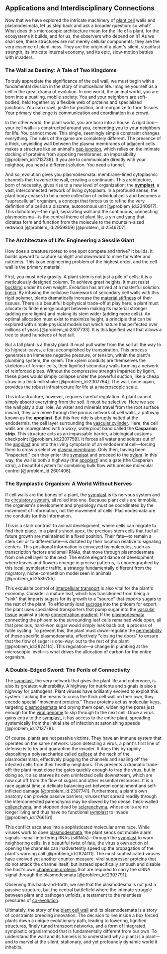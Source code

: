 ## Applications and Interdisciplinary Connections

Now that we have explored the intricate machinery of [plant cell](@article_id:274736) walls and plasmodesmata, let us step back and ask a broader question: so what? What does this microscopic architecture mean for the life of a plant, for the ecosystems it builds, and for us, the observers who depend on it? As we shall see, these structures are not merely cellular components; they are the very essence of plant-ness. They are the origin of a plant's silent, steadfast strength, its intricate internal economy, and its epic, slow-motion battles with invaders.

### The Wall as Destiny: A Tale of Two Kingdoms

To truly appreciate the significance of the cell wall, we must begin with a fundamental division in the story of multicellular life. Imagine yourself as a cell in the great drama of evolution. In one world, the animal world, you are born into a bustling, mobile society. You and your neighbors are soft-bodied, held together by a flexible web of proteins and specialized junctions. You can crawl, jostle for position, and reorganize to form tissues. Your primary challenge is communication and coordination in a crowd.

In the other world, the plant world, you are born into a house. A rigid box—your cell wall—is constructed around you, cementing you to your neighbors for life. You cannot move. This single, seemingly simple constraint changes everything. The rules of the game are completely different. The presence of a thick, unyielding wall between the plasma membranes of adjacent cells makes a structure like an animal's [gap junction](@article_id:183085), which relies on the intimate docking of proteins from apposing membranes, an impossibility [@problem_id:1713738]. If you are to communicate directly with your neighbor, you need a different solution. You need a tunnel.

And so, evolution gives you plasmodesmata: membrane-lined cytoplasmic channels that traverse the wall, creating a continuum. This architecture, born of necessity, gives rise to a new level of organization: the **[symplast](@article_id:136271)**, a vast, interconnected network of living cytoplasm. In a profound sense, the plant body ceases to be a mere collection of individual cells and becomes a "supracellular" organism, a concept that forces us to refine the very definition of a cell as a discrete, autonomous unit [@problem_id:2340917]. This dichotomy—the rigid, separating wall and the continuous, connecting plasmodesma—is the central theme of plant life, a yin and yang that dictates form and function from the molecule to the mountain-sized redwood [@problem_id:2959809] [@problem_id:2546707].

### The Architecture of Life: Engineering a Sessile Giant

How does a creature rooted to one spot compete and thrive? It builds. It builds upward to capture sunlight and downward to mine for water and nutrients. This is an engineering problem of the highest order, and the cell wall is the primary material.

First, you must defy gravity. A plant stem is not just a pile of cells; it is a meticulously designed column. To achieve great heights, it must resist [buckling](@article_id:162321) under its own weight. Evolution has arrived at a masterful solution: [lignin](@article_id:145487). By infusing the cellulose framework of secondary cell walls with this rigid polymer, plants dramatically increase the [material stiffness](@article_id:157896) of their tissues. There is a beautiful biophysical trade-off at play here: a plant must allocate its finite energy budget between making its material stronger (adding more lignin) and making its stem wider (adding more cells). An optimal allocation must exist to maximize height, a principle that can be explored with simple physical models but which nature has perfected over millions of years [@problem_id:2307733]. It is this lignified wall that allows a tree to stand hundreds of feet tall.

But a tall plant is a thirsty plant. It must pull water from the soil all the way to its highest leaves, a feat accomplished by transpiration. This process generates an immense negative pressure, or tension, within the plant's plumbing system, the xylem. The xylem conduits are themselves the skeletons of former cells, their lignified secondary walls forming a network of reinforced pipes. Without the compressive strength imparted by lignin, these pipes would simply collapse under the powerful suction, like a cheap straw in a thick milkshake [@problem_id:2307764]. The wall, once again, provides the robust infrastructure for life at a macroscopic scale.

This infrastructure, however, requires careful regulation. A plant cannot simply absorb everything from the soil. It must be selective. Here we see the wall play a dual role. As water and minerals travel from the root surface inward, they can move through the porous network of cell walls, a pathway known as the **apoplast**. But this free ride is abruptly halted at the endodermis, the cell layer surrounding the [vascular cylinder](@article_id:172671). Here, the cell walls are impregnated with a waxy, waterproof band called the **Casparian strip**. This structure acts as an impassable barrier, a biological customs checkpoint [@problem_id:2307759]. It forces all water and solutes out of the [apoplast](@article_id:260276) and into the living cytoplasm of an endodermal cell—forcing them to cross a selective [plasma membrane](@article_id:144992). Only then, having been "inspected," can they enter the [symplast](@article_id:136271) and proceed to the [xylem](@article_id:141125). In this way, the wall is both a highway (the [apoplast](@article_id:260276)) and a gate (the Casparian strip), a beautiful system for combining bulk flow with precise molecular control [@problem_id:2601406].

### The Symplastic Organism: A World Without Nerves

If cell walls are the bones of a plant, the [symplast](@article_id:136271) is its nervous system and its [circulatory system](@article_id:150629), all rolled into one. Because plant cells are immobile, the organism's development and physiology must be coordinated by the movement of information, not the movement of cells. Plasmodesmata are the conduits for this information.

This is a stark contrast to animal development, where cells can migrate to find their place. In a plant's shoot apex, the precious stem cells that fuel all future growth are maintained in a fixed position. Their fate—to remain a stem cell or to differentiate—is dictated by their location relative to signaling centers. This positional information is conveyed by molecules, such as transcription factors and small RNAs, that move through plasmodesmata from one cell layer to the next. The entire elegant dance of development, where leaves and flowers emerge in precise patterns, is choreographed by this local, symplastic traffic, a strategy fundamentally different from the migratory, niche-competition model seen in animals [@problem_id:2589755].

This exquisite control of [intercellular transport](@article_id:167229) is also vital for the plant's economy. Consider a mature leaf, which has transitioned from being a "sink" that imports sugars for its growth to a "source" that exports sugars to the rest of the plant. To efficiently load [sucrose](@article_id:162519) into the phloem for export, the plant uses specialized transporters that pump sugar into the [vascular tissue](@article_id:142709) against a steep [concentration gradient](@article_id:136139). If the [plasmodesmata](@article_id:140522) connecting the phloem to the surrounding leaf cells remained wide open, all that precious, hard-won sugar would simply leak back out, a process of futile cycling. To prevent this, the plant must down-regulate the [permeability](@article_id:154065) of these specific plasmodesmata, effectively "closing the doors" to ensure that the flow of sugar is one-way: out to the rest of the plant [@problem_id:2824114]. This regulation—a change in plumbing at the microscopic level—is what drives the allocation of carbon for the entire organism.

### A Double-Edged Sword: The Perils of Connectivity

The [symplast](@article_id:136271), the very network that gives the plant life and coherence, is also its greatest vulnerability. A highway for nutrients and signals is also a highway for pathogens. Plant viruses have brilliantly evolved to exploit this system. Lacking the means to cross the thick cell wall on their own, they encode special "movement proteins." These proteins act as molecular keys, targeting [plasmodesmata](@article_id:140522) and prying them open, widening the pores just enough for the [viral genome](@article_id:141639) to slip through to the next cell. Once a virus gains entry to the [symplast](@article_id:136271), it has access to the entire plant, spreading systemically from the initial site of infection at astonishing speeds [@problem_id:1713778].

Of course, plants are not passive victims. They have an immune system that operates on the same network. Upon detecting a virus, a plant's first line of defense is to try and quarantine the invader. It does this by rapidly depositing a polysaccharide called [callose](@article_id:269644) at the neck of the plasmodesmata, effectively plugging the channels and sealing off the infected cells from their healthy neighbors. This presents a dramatic trade-off: the plant must close the gates quickly enough to trap the virus, but in doing so, it also starves its own uninfected cells downstream, which are now cut off from the flow of sugars and other essential resources. It is a race against time, a delicate balancing act between containment and self-inflicted damage [@problem_id:2307741]. Furthermore, a plant's own anatomy can provide passive barriers; viruses that spread readily through the interconnected parenchyma may be slowed by the dense, thick-walled [collenchyma](@article_id:155500), and stopped dead by [sclerenchyma](@article_id:144795), whose cells are no longer living and thus have no functional [symplast](@article_id:136271) to invade [@problem_id:1766161].

This conflict escalates into a sophisticated molecular arms race. While viruses work to open [plasmodesmata](@article_id:140522), the plant sends out mobile alarm signals—small interfering RNAs (siRNAs)—through the [symplast](@article_id:136271) to warn neighboring cells. In a beautiful twist of fate, the virus's own action of opening the channels can inadvertently speed up the propagation of the plant's warning call [@problem_id:2824111]. The most sophisticated viruses have evolved yet another counter-measure: viral suppressor proteins that do not attack the channel itself, but instead specifically ambush and disable the host's own [chaperone proteins](@article_id:173791) that are required to carry the siRNA signal through the plasmodesmata [@problem_id:2307791].

Observing this back-and-forth, we see that the plasmodesma is not just a passive structure, but the central battlefield where the intimate struggle between plant and pathogen unfolds, a testament to the relentless pressures of [co-evolution](@article_id:151421).

Ultimately, the story of the [plant cell wall](@article_id:140232) and its plasmodesmata is a story of constraints breeding innovation. The decision to live inside a box forced plants down a unique evolutionary path, leading to towering, lignified structures, finely tuned transport networks, and a form of integrated, symplastic organismhood that is fundamentally different from our own. To understand the wall and its tunnels is to understand why a plant is a plant—and to marvel at the silent, stationary, and yet profoundly dynamic world it inhabits.